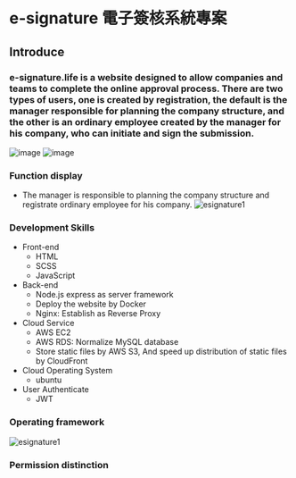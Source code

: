 # e-signature 電子簽核系統專案

## Introduce
### e-signature.life is a website designed to allow companies and teams to complete the online approval process. There are two types of users, one is created by registration, the default is the manager responsible for planning the company structure, and the other is an ordinary employee created by the manager for his company, who can initiate and sign the submission.


![image](https://user-images.githubusercontent.com/112619621/224507674-20ed440e-b579-468a-b65b-0a2bdda9f260.png)
![image](https://user-images.githubusercontent.com/112619621/224507768-b17404b3-b19a-4ec4-b42e-87df7be02fcd.png)

### Function display
- The manager is responsible to planning the company structure and registrate ordinary employee for his company.
![esignature1](https://user-images.githubusercontent.com/112619621/224521613-9a5f59e4-c4d4-4c7b-b64c-650249165f1f.gif)



### Development Skills
- Front-end
  - HTML
  - SCSS
  - JavaScript
- Back-end
  - Node.js express as server framework
  - Deploy the website by Docker
  - Nginx: Establish as Reverse Proxy
- Cloud Service
  - AWS EC2
  - AWS RDS: Normalize MySQL database
  - Store static files by AWS S3, And speed up distribution of static files by CloudFront
- Cloud Operating System
  - ubuntu
- User Authenticate
  - JWT

### Operating framework
![esignature1](https://user-images.githubusercontent.com/112619621/224506862-8bba2e08-1c65-4aec-8906-771cc025d599.PNG)

### Permission distinction

